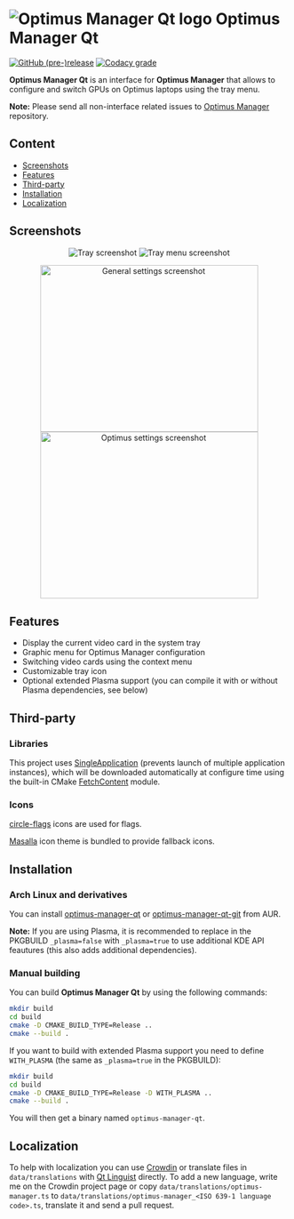 # ![Optimus Manager Qt logo](data/icons/freedesktop/48-apps-optimus-manager.svg) Optimus Manager Qt

[![GitHub (pre-)release](https://img.shields.io/github/release/Shatur95/optimus-manager-qt/all.svg)](https://github.com/Shatur95/optimus-manager-qt/releases)
[![Codacy grade](https://img.shields.io/codacy/grade/5cd6782b094743eaa6fe35bc20650914.svg)](https://app.codacy.com/project/Shatur95/optimus-manager-qt/dashboard)

**Optimus Manager Qt** is an interface for **Optimus Manager** that allows to configure and switch GPUs on Optimus laptops using the tray menu.

**Note:** Please send all non-interface related issues to [Optimus Manager](https://github.com/Askannz/optimus-manager) repository.

## Content

-   [Screenshots](#screenshots)
-   [Features](#features)
-   [Third-party](#third-party)
-   [Installation](#installation)
-   [Localization](#localization)

## Screenshots

<p align="center">
  <img src="https://raw.githubusercontent.com/Shatur95/optimus-manager-qt/master/screenshots/tray.png" alt="Tray screenshot"/>
  <img src="https://raw.githubusercontent.com/Shatur95/optimus-manager-qt/master/screenshots/tray-menu.png" alt="Tray menu screenshot"/>
</p>
<p align="center">
  <img src="https://raw.githubusercontent.com/Shatur95/optimus-manager-qt/master/screenshots/settings-general.png" width="392px" height="300px" alt="General settings screenshot"/>
  <img src="https://raw.githubusercontent.com/Shatur95/optimus-manager-qt/master/screenshots/settings-optimus.png" width="392px" height="300px" alt="Optimus settings screenshot"/>
</p>

## Features

-   Display the current video card in the system tray
-   Graphic menu for Optimus Manager configuration
-   Switching video cards using the context menu
-   Customizable tray icon
-   Optional extended Plasma support (you can compile it with or without Plasma dependencies, see below)

## Third-party

### Libraries

This project uses [SingleApplication](https://github.com/itay-grudev/SingleApplication) (prevents launch of multiple application instances), which will be downloaded automatically at configure time using the built-in CMake [FetchContent](https://cmake.org/cmake/help/latest/module/FetchContent.html) module.

### Icons

[circle-flags](https://github.com/HatScripts/circle-flags "A collection of 300+ minimal circular SVG country flags") icons are used for flags.

[Masalla](https://github.com/masalla-art/masalla-icon-theme "Icon theme for UNIX-like OS") icon theme is bundled to provide fallback icons.

## Installation

### Arch Linux and derivatives

You can install [optimus-manager-qt](https://aur.archlinux.org/packages/optimus-manager-qt) or [optimus-manager-qt-git](https://aur.archlinux.org/packages/optimus-manager-qt-git) from AUR.

**Note:** If you are using Plasma, it is recommended to replace in the PKGBUILD `_plasma=false` with `_plasma=true` to use additional KDE API feautures (this also adds additional dependencies).

### Manual building

You can build **Optimus Manager Qt** by using the following commands:

```bash
mkdir build
cd build
cmake -D CMAKE_BUILD_TYPE=Release ..
cmake --build .
```

If you want to build with extended Plasma support you need to define `WITH_PLASMA` (the same as `_plasma=true` in the PKGBUILD):

```bash
mkdir build
cd build
cmake -D CMAKE_BUILD_TYPE=Release -D WITH_PLASMA ..
cmake --build .
```

You will then get a binary named `optimus-manager-qt`.

## Localization

To help with localization you can use [Crowdin](https://crowdin.com/project/optimus-manager-qt) or translate files in `data/translations` with [Qt Linguist](https://doc.qt.io/Qt-5/linguist-translators.html) directly. To add a new language, write me on the Crowdin project page or copy `data/translations/optimus-manager.ts` to `data/translations/optimus-manager_<ISO 639-1 language code>.ts`, translate it and send a pull request.
